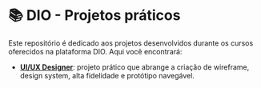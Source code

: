 # 📚 DIO - Projetos práticos

Este repositório é dedicado aos projetos desenvolvidos durante os cursos oferecidos na plataforma DIO. Aqui você encontrará:

- [**UI/UX Designer**](https://github.com/anacarlaquallio/dio/tree/main/ui-ux): projeto prático que abrange a criação de wireframe, design system, alta fidelidade e protótipo navegável.